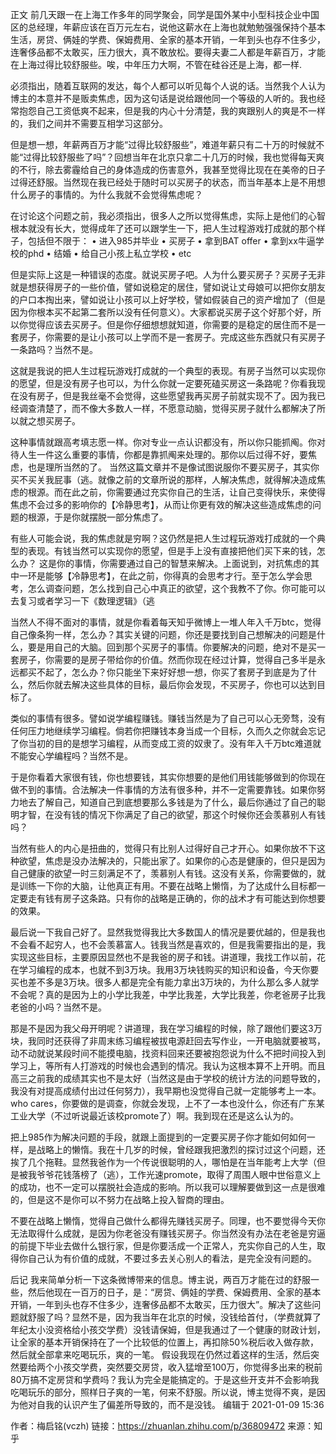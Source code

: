 正文
前几天跟一在上海工作多年的同学聚会，同学是国外某中小型科技企业中国区的总经理，年薪应该在百万元左右，说他这薪水在上海也就勉勉强强保持个基本生活，房贷、俩娃的学费、保姆费用、全家的基本开销，一年到头也存不住多少，连奢侈品都不太敢买，压力很大，真不敢放松。要得夫妻二人都是年薪百万，才能在上海过得比较舒服些。唉，中年压力大啊，不管在硅谷还是上海，都一样.

必须指出，随着互联网的发达，每个人都可以听见每个人说的话。当然我个人认为博主的本意并不是贩卖焦虑，因为这句话是说给跟他同一个等级的人听的。我也经常抱怨自己工资低爽不起来，但是我的内心十分清楚，我的爽跟别人的爽是不一样的，我们之间并不需要互相学习这部分。

但是想一想，年薪两百万才能“过得比较舒服些”，难道年薪只有二十万的时候就不能“过得比较舒服些了吗”？回想当年在北京只拿二十几万的时候，我也觉得每天爽的不行，除去雾霾给自己的身体造成的伤害意外，我甚至觉得比现在在美帝的日子过得还舒服。当然现在我已经处于随时可以买房子的状态，而当年基本上是不用想什么房子的事情的。为什么我就不会觉得焦虑呢？

在讨论这个问题之前，我必须指出，很多人之所以觉得焦虑，实际上是他们的心智根本就没有长大，觉得成年了还可以跟学生一下，把人生过程游戏打成就的那个样子，包括但不限于：
•	进入985并毕业
•	买房子
•	拿到BAT offer
•	拿到xx牛逼学校的phd
•	结婚
•	给自己小孩上私立学校
•	etc

但是实际上这是一种错误的态度。就说买房子吧。人为什么要买房子？买房子无非就是想获得房子的一些价值，譬如说稳定的居住，譬如说让丈母娘可以把你女朋友的户口本掏出来，譬如说让小孩可以上好学校，譬如假装自己的资产增加了（但是因为你根本买不起第二套所以没有任何意义）。大家都说买房子这个好那个好，所以你觉得应该去买房子。但是你仔细想想就知道，你需要的是稳定的居住而不是一套房子，你需要的是让小孩可以上学而不是一套房子。完成这些东西就只有买房子一条路吗？当然不是。

这就是我说的把人生过程玩游戏打成就的一个典型的表现。有房子当然可以实现你的愿望，但是没有房子也可以，为什么你就一定要死磕买房这一条路呢？你看我现在没有房子，但是我丝毫不会觉得，这些愿望我再买房子前就实现不了。因为我已经调查清楚了，而不像大多数人一样，不愿意动脑，觉得买房子就什么都解决了所以就之想买房子。

这种事情就跟高考填志愿一样。你对专业一点认识都没有，所以你只能抓阄。你对待人生一件这么重要的事情，你都是靠抓阄来处理的。那你以后过得不好，要焦虑，也是理所当然的了。
当然这篇文章并不是像试图说服你不要买房子，其实你买不买关我屁事（逃。就像之前的文章所说的那样，人解决焦虑，就得解决造成焦虑的根源。而在此之前，你需要通过充实你自己的生活，让自己变得快乐，来使得焦虑不会过多的影响你的【冷静思考】，从而让你更有效的解决这些造成焦虑的问题的根源，于是你就摆脱一部分焦虑了。

有些人可能会说，我的焦虑就是穷啊？这仍然是把人生过程玩游戏打成就的一个典型的表现。有钱当然可以实现你的愿望，但是手上没有直接把他们买下来的钱，怎么办？
这是你的事情，你需要通过自己的智慧来解决。上面说到，对抗焦虑的其中一环是能够【冷静思考】，在此之前，你得真的会思考才行。至于怎么学会思考，怎么调查问题，怎么找到自己心中真正的欲望，这个我教不了你。你可能可以去复习或者学习一下《数理逻辑》（逃

当然人不得不面对的事情，就是你看着每天知乎微博上一堆人年入千万btc，觉得自己像条狗一样，怎么办？其实关键的问题，你还是要找到自己想解决的问题是什么，要是用自己的大脑。回到那个买房子的事情。你要解决的问题，绝对不是买一套房子，你需要的是房子带给你的价值。然而你现在经过计算，觉得自己多半是永远都买不起了，怎么办？你只能坐下来好好想一想，你买了套房子到底是为了什么，然后你就去解决这些具体的目标，最后你会发现，不买房子，你也可以达到目标了。

类似的事情有很多。譬如说学编程赚钱。赚钱当然是为了自己可以心无旁骛，没有任何压力地继续学习编程。倘若你把赚钱本身当成一个目标，久而久之你就会忘记了你当初的目的是想学习编程，从而变成工资的奴隶了。没有年入千万btc难道就不能安心学编程吗？当然不是。

于是你看着大家很有钱，你也想要钱，其实你想要的是他们用钱能够做到的你现在做不到的事情。合法解决一件事情的方法有很多种，并不一定需要靠钱。如果你努力地去了解自己，知道自己到底想要那么多钱是为了什么，最后你通过了自己的聪明才智，在没有钱的情况下你满足了自己的欲望，那这个时候你还会羡慕别人有钱吗？

当然有些人的内心是扭曲的，觉得只有比别人过得好自己才开心。如果你放不下这种欲望，焦虑是没办法解决的，只能出家了。如果你的心态是健康的，但只是因为自己健康的欲望一时三刻满足不了，羡慕别人有钱。这没有关系，你需要做的，就是训练一下你的大脑，让他真正有用。不要在战略上懒惰，为了达成什么目标都一定要走有钱有房子这条路。只有你的战略是正确的，你的战术才有可能达到你想要的效果。

最后说一下我自己好了。显然我觉得我比大多数国人的情况是要优越的，但是我也不会看不起穷人，也不会羡慕富人。钱我当然是喜欢的，但是我需要指出的是，我实现这些目标，主要原因显然也不是我爸的房子和钱。讲道理，我找工作以前，花在学习编程的成本，也就不到3万块。我用3万块钱购买的知识和设备，今天你要买也差不多是3万块。很多人都是完全有能力拿出3万块的，为什么那么多人就学不会呢？真的是因为上的小学比我差，中学比我差，大学比我差，你老爸房子比我老爸的小吗？当然不是。

那是不是因为我父母开明呢？讲道理，我在学习编程的时候，除了跟他们要这3万块，我同时还获得了非周末练习编程被拔电源赶回去写作业，一开电脑就要被骂，动不动就说某段时间不能摸电脑，找资料回来还要被抱怨说为什么不把时间投入到学习上，等所有人打游戏的时候也会遇到的情况。我认为这根本算不上开明。而且高三之前我的成绩其实也不是太好（当然这是由于学校的统计方法的问题导致的，我没有对提高成绩付出过任何努力），我早期也没觉得自己就一定能够考上一本。who cares，你要做的是调查，你就会发现，上不了一本也没什么，你还有广东某工业大学（不过听说最近该校promote了）啊。我到现在还是这么认为的。

把上985作为解决问题的手段，就跟上面提到的一定要买房子你才能如何如何一样，是战略上的懒惰。我在十几岁的时候，曾经跟我把激烈的探讨过这个问题，还挨了几个拖鞋。显然我爸作为一个传说很聪明的人，哪怕是在当年能考上大学（但是被我爷爷花钱落榜了（逃），工作光速promote，取得了周围人眼中世俗意义上的成功，也不一定可以摆脱社会造成的影响。所以我可以理解要做到这一点是很难的，但是这不是你可以不努力在战略上投入智商的理由。

不要在战略上懒惰，觉得自己做什么都得先赚钱买房子。同理，也不要觉得今天你无法取得什么成就，是因为你老爸没有赚钱买房子。你当然没有办法在老爸是穷逼的前提下毕业去做什么银行家，但是你要活成一个正常人，充实你自己的人生，取得你自己认为有价值的成就，不要过多去关心别人的看法，是完全没有问题的。


后记
我来简单分析一下这条微博带来的信息。博主说，两百万才能在过的舒服一些，然后他现在一百万的日子，是：“房贷、俩娃的学费、保姆费用、全家的基本开销，一年到头也存不住多少，连奢侈品都不太敢买，压力很大”。解决了这些问题就舒服了吗？显然不是，因为我当年在北京的时候，没钱给首付，（学费就算了年纪太小没资格给小孩交学费）没钱请保姆，但是我通过了一个健康的财政计划，让全家的基本开销保持在了一个比较低的位置上，再扣除50%税后收入做存款，然后就全部拿来吃喝玩乐，爽的一笔。
假设我现在仍然过着这样的生活，然后突然要给两个小孩交学费，突然要交房贷，收入猛增至100万，你觉得多出来的税前80万搞不定房贷和学费吗？我认为完全是能搞定的。于是这些开支并不会影响我吃喝玩乐的部分，照样日子爽的一笔，何来不舒服。所以说，博主觉得不爽，是因为他对自我的认识产生了偏差所导致的，而不是没钱。
编辑于 2021-01-09 15:36

作者：梅启铭(vczh)
链接：https://zhuanlan.zhihu.com/p/36809472
来源：知乎


